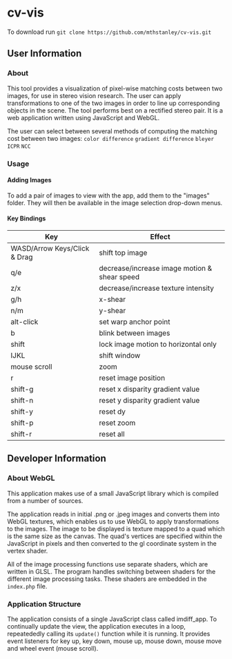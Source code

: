 # cv-vis

To download run `git clone https://github.com/mthstanley/cv-vis.git`

## User Information

### About

This tool provides a visualization of pixel-wise matching costs between two images, for use in stereo vision research. The user can apply transformations to one of the two images in order to line up corresponding objects in the scene. The tool performs best on a rectified stereo pair. It is a web application written using JavaScript and WebGL. 

The user can select between several methods of computing the matching cost between two images: 
`color difference`
`gradient difference`
`bleyer`
`ICPR`
`NCC`

### Usage

#### Adding Images

To add a pair of images to view with the app, add them to the "images" folder. They will then be available in the image selection drop-down menus.

#### Key Bindings

| Key                          | Effect                                       |
|------------------------------|----------------------------------------------|
| WASD/Arrow Keys/Click & Drag | shift top image                              |
| q/e                          | decrease/increase image motion & shear speed |
| z/x                          | decrease/increase texture intensity          |
| g/h                          | x-shear                                      |
| n/m                          | y-shear                                      |
| alt-click                    | set warp anchor point                        |
| b                            | blink between images                         |
| shift                        | lock image motion to horizontal only         |
| IJKL                         | shift window                                 |
| mouse scroll                 | zoom                                         |
| r                            | reset image position                         |
| shift-g                      | reset x disparity gradient value             |
| shift-n                      | reset y disparity gradient value             |
| shift-y                      | reset dy                                     |
| shift-p                      | reset zoom                                   |
| shift-r                      | reset all                                    |

## Developer Information

### About WebGL

This application makes use of a small JavaScript library which is compiled from a number of sources. 

The application reads in initial .png or .jpeg images and converts them into WebGL textures, which enables us to use WebGL to apply transformations to the images. The image to be displayed is texture mapped to a quad which is the same size as the canvas. The quad's vertices are specified within the JavaScript in pixels and then converted to the gl coordinate system in the vertex shader. 

All of the image processing functions use separate shaders, which are written in GLSL. The program handles switching between shaders for the different image processing tasks. These shaders are embedded in the `index.php` file.  

### Application Structure 

The application consists of a single JavaScript class called imdiff_app. To continually update the view, the application executes in a loop, repeatededly calling its `update()` function while it is running. It provides event listeners for key up, key down, mouse up, mouse down, mouse move and wheel event (mouse scroll). 
 

